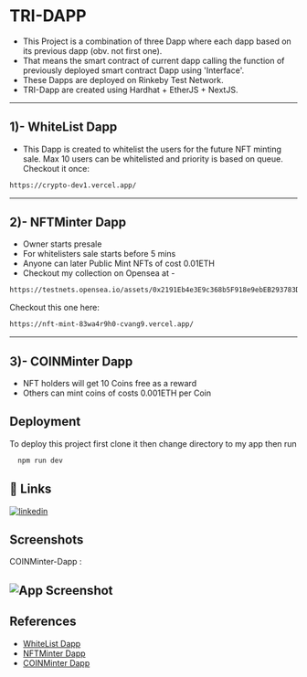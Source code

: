 
#  TRI-DAPP 

 - This Project is a combination of three Dapp where each dapp based on its previous dapp (obv. not first one).
- That means the smart contract of current dapp calling the function of previously deployed smart contract Dapp using 'Interface'.
- These Dapps are deployed on Rinkeby Test Network.
- TRI-Dapp are created using Hardhat + EtherJS + NextJS.

-------------------------

## 1)- WhiteList Dapp 
 - This Dapp is created to whitelist the users for the future NFT minting sale. Max 10 users can be whitelisted and priority is based on queue.
Checkout it once: 
```bash
https://crypto-dev1.vercel.app/

``` 
-------------------------

## 2)- NFTMinter Dapp 
 -  Owner starts presale 
  - For whitelisters sale starts before 5 mins
  - Anyone can later Public Mint NFTs of cost 0.01ETH   
  - Checkout my collection on Opensea  at -
  ```bash
https://testnets.opensea.io/assets/0x2191Eb4e3E9c368b5F918e9ebEB293783D830e43/1

``` 
Checkout this one here:
  ```bash
https://nft-mint-83wa4r9h0-cvang9.vercel.app/

``` 
-------------------------
## 3)- COINMinter Dapp 
- NFT holders will get 10 Coins free as a reward 
- Others can mint coins of costs 0.001ETH per Coin


## Deployment

To deploy this project first clone it then change directory to my app then run

```bash
  npm run dev
```


## 🔗 Links

[![linkedin](https://img.shields.io/badge/linkedin-0A66C2?style=for-the-badge&logo=linkedin&logoColor=white)](https://www.linkedin.com/in/shivang-saini-795419232/)


## Screenshots
COINMinter-Dapp :

![App Screenshot](https://gateway.pinata.cloud/ipfs/QmQzB4Dcf9sC4NShc3i7ejQccXmpWdbzUQGCR6CGQ2Yp4A)
-------------------------
## References

 - [WhiteList Dapp](https://www.learnweb3.io/tracks/sophomore/whitelist-dapp)
 - [NFTMinter Dapp](https://www.learnweb3.io/tracks/sophomore/nft-collection)
 - [COINMinter Dapp](https://www.learnweb3.io/tracks/sophomore/initial-coin-offering)


